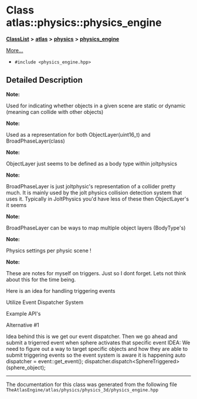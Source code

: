 

# Class atlas::physics::physics\_engine



[**ClassList**](annotated.md) **>** [**atlas**](namespaceatlas.md) **>** [**physics**](namespaceatlas_1_1physics.md) **>** [**physics\_engine**](classatlas_1_1physics_1_1physics__engine.md)



[More...](#detailed-description)

* `#include <physics_engine.hpp>`

































































## Detailed Description




**Note:**

Used for indicating whether objects in a given scene are static or dynamic (meaning can collide with other objects) 




**Note:**

Used as a representation for both ObjectLayer(uint16\_t) and BroadPhaseLayer(class) 




**Note:**

ObjectLayer just seems to be defined as a body type within joltphysics 




**Note:**

BroadPhaseLayer is just joltphysic's representation of a collider pretty much. It is mainly used by the jolt physics collision detection system that uses it. Typically in JoltPhysics you'd have less of these then ObjectLayer's it seems




**Note:**

BroadPhaseLayer can be ways to map multiple object layers (BodyType's)




**Note:**

Physics settings per physic scene  ! 




**Note:**

These are notes for myself on triggers. Just so I dont forget. Lets not think about this for the time being.


Here is an idea for handling triggering events


Utilize Event Dispatcher System


Example API's


Alternative #1


Idea behind this is we get our event dispatcher. Then we go ahead and submit a trigerred event when sphere activates that specific event IDEA: We need to figure out a way to target specific objects and how they are able to submit triggering events so the event system is aware it is happening auto dispatcher = event::get\_event(); dispatcher.dispatch&lt;SphereTriggered&gt;(sphere\_object); 


    

------------------------------
The documentation for this class was generated from the following file `TheAtlasEngine/atlas/physics/physics_3d/physics_engine.hpp`

